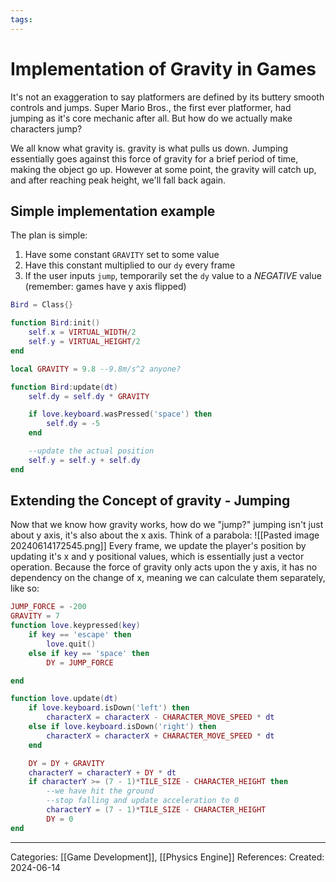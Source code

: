 ```yaml
---
tags:
---
```

# Implementation of Gravity in Games
It's not an exaggeration to say platformers are defined by its buttery smooth controls and jumps. Super Mario Bros., the first ever platformer, had jumping as it's core mechanic after all. But how do we actually make characters jump?

We all know what gravity is. gravity is what pulls us down. Jumping essentially goes against this force of gravity for a brief period of time, making the object go up. However at some point, the gravity will catch up, and after reaching peak height, we'll fall back again.

## Simple implementation example

The plan is simple:
1) Have some constant `GRAVITY` set to some value
2) Have this constant multiplied to our `dy` every frame
3) If the user inputs `jump`, temporarily set the `dy` value to a _NEGATIVE_ value (remember: games have y axis flipped)

```lua
Bird = Class{}

function Bird:init()
	self.x = VIRTUAL_WIDTH/2
	self.y = VIRTUAL_HEIGHT/2
end

local GRAVITY = 9.8 --9.8m/s^2 anyone?

function Bird:update(dt)
	self.dy = self.dy * GRAVITY

	if love.keyboard.wasPressed('space') then
		self.dy = -5
	end

	--update the actual position
	self.y = self.y + self.dy
end
```

## Extending the Concept of gravity - Jumping
Now that we know how gravity works, how do we "jump?" jumping isn't just about y axis, it's also about the x axis. Think of a parabola:
![[Pasted image 20240614172545.png]]
Every frame, we update the player's position by updating it's x and y positional values, which is essentially just a vector operation.
Because the force of gravity only acts upon the y axis, it has no dependency on the change of x, meaning we can calculate them separately, like so:
```lua
JUMP_FORCE = -200
GRAVITY = 7
function love.keypressed(key)
	if key == 'escape' then
		love.quit()
	else if key == 'space' then
		DY = JUMP_FORCE

end

function love.update(dt)
	if love.keyboard.isDown('left') then
		characterX = characterX - CHARACTER_MOVE_SPEED * dt
	else if love.keyboard.isDown('right') then
		characterX = characterX + CHARACTER_MOVE_SPEED * dt
	end

	DY = DY + GRAVITY
	characterY = characterY + DY * dt
	if characterY >= (7 - 1)*TILE_SIZE - CHARACTER_HEIGHT then
		--we have hit the ground
		--stop falling and update acceleration to 0
		characterY = (7 - 1)*TILE_SIZE - CHARACTER_HEIGHT
		DY = 0
end
```

---
Categories: [[Game Development]], [[Physics Engine]]
References:
Created: 2024-06-14
